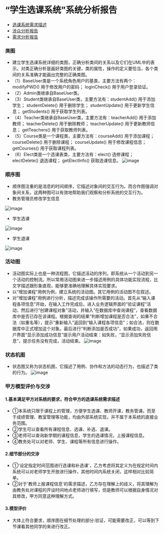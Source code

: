 

# “学生选课系统”系统分析报告
* [选课系统需求描述](https://github.com/llandll/OO-Course/blob/master/%E4%BD%9C%E4%B8%9A2%EF%BC%9A%E8%AF%BE%E7%A8%8B%E7%AE%A1%E7%90%86%E7%B3%BB%E7%BB%9F.md)
* [涉众分析报告](https://github.com/wcl199343/OO-Course/blob/master/%E4%BD%9C%E4%B8%9A3%EF%BC%9A%E6%B6%89%E4%BC%97%E5%88%86%E6%9E%90%E6%8A%A5%E5%91%8A%20.md)
* [需求分析报告](https://github.com/wcl199343/OO-Course/edit/master/%E4%BD%9C%E4%B8%9A4%EF%BC%9A%E9%9C%80%E6%B1%82%E5%88%86%E6%9E%90%E6%8A%A5%E5%91%8A.md)
### 类图
* 建立学生选课系统详细的类图，正确分析类间的关系以及它们在UML中的表示。对类正确分析是画好类图的关键，类的属性，操作的定义要恰当，各个类间的关系准确才能画出完整的正确类图。
* （1）BaseUser类是一个系统角色用户的基类，主要方法有两个：modifyPWD() 用于修改用户的密码； loginCheck() 用于用户登录验证。 
* （2）Admin类继承自BaseUser类。
* （3）Student类继承自BaseUser类，主要方法有：studentAdd() 用于添加学生； studentDelete() 用于删除学生； studentUpdate() 用于更新学生信息； getStudents() 用于获取学生列表。 
* （4）Teacher类继承自BaseUser类，主要方法有：teacherAdd() 用于添加教师； teacherDelete() 用于删除教师； teacherUpdate() 用于更新教师信息； getTeachers() 用于获取教师列表。 
* （5）Course类是一个课程类，主要方法有：courseAdd() 用于添加课程； courseDelete() 用于删除课程； courseUpdate() 用于修改课程信息； getCourses() 用于获取课程列表。 
* （6）Elect类是一个选课表类，主要方法有：elect() 选修课程； electDelete() 退选课程； getElectInfo() 获取选课信息。
![image](https://github.com/wcl199343/OO-Course/blob/master/picture/%E7%B3%BB%E7%BB%9F%E7%B1%BB%E5%9B%BE.png)
### 顺序图
* 顺序图注重的是消息的时间顺序，它描述对象间的交互行为。而合作图强调对象间关系，这两种图可以有效地帮助我们观察和分析系统的交互行为。
* 教务管理员修改学生信息

![image](https://github.com/wcl199343/OO-Course/blob/master/picture/%E9%A1%BA%E5%BA%8F%E5%9B%BE2.png)
* 学生选课

![image](https://github.com/wcl199343/OO-Course/blob/master/picture/%E9%A1%BA%E5%BA%8F%E5%9B%BE1.png)
* 学生退课

![image](https://github.com/wcl199343/OO-Course/blob/master/picture/%E9%A1%BA%E5%BA%8F%E5%9B%BE3.png)
### 活动图
* 活动图实际上也是一种流程图，它描述活动的序列，即系统从一个活动到另一个活动的控制流。所以常用活动图来进一步描述用例的具体功能实现流程，比文字描述跟形象直观，能够更准确地理解具体实现要求。
* 以“增加课程”用例为例，建立系统的活动图。其它用例的活动图不在叙述。
* 对“增加课程”用例进行分析，描述完成该操作所需要的活动。首先从“输入课程各项信息”开始，在输入工作完成后，进入业务逻辑界面的“验证课程”活动，然后进行“创建课程对象”活动，并输入“在数据库中查询课程”，查看数据库中是否已存在该课程。根据查询的结果“判断增加课程是否合法”，如果不合法（如重名等），提示“重新输入”返回到“输入课程各项信息”；如合法，则在数据库中正式增加这个对象。最后进行“判断添加是否成功”，如果成功，返回用户界面“显示添加成功信息”提示用户活动结束：如失败，“显示添加失败信息”，提示任务没有完成，活动结束。
![image](https://github.com/wcl199343/OO-Course/blob/master/picture/%E6%B4%BB%E5%8A%A8%E5%9B%BE.png)
### 状态机图
* 状态图又称为状态机图，它描述了用例、协作和方法的动态行为，也描述了类的行为。
![image](https://github.com/wcl199343/OO-Course/blob/master/picture/%E7%8A%B6%E6%80%81%E5%9B%BE1.png)
### 甲方模型评价与交涉
#### 1.基本满足甲方对系统的要求，符合甲方的选课系统需求描述
* ①本系统只限于课程上的管理，方便学生选课、教师开课，教务管课。而至于成绩管理、教室管理等功能，均由外部系统实现，并不属于本系统的直接业务范围。
* ②学生可以查看所有课程信息、选课、补选、退课。
* ③老师可以查询新学期的课程信息，学生的选课情况，上报课程信息。
* ④教务处可以对老师、学生、课程等所有信息进行操作。
#### 2.细节部分的交涉
* ①'设定指定时间范围进行选课和补选课'，乙方考虑将其定义为在规定时间内系统可以对老师学生开放进行操作，其他时间内系统关闭，这样相对比较简单。
* ②对于'教师上报课程信息'的需求描述，乙方存在理解上的歧义，将其理解为由教务处对课程的开设时间地点老师进行填写，但是教师可以根据自身情况对其修改，甲方同意这种理解方式。
#### 3.模型评价
* 大体上符合要求，顺序图在细节处理的部分:验证，可能需要改正，可以等到下节课看其他同学的来进行改正。
